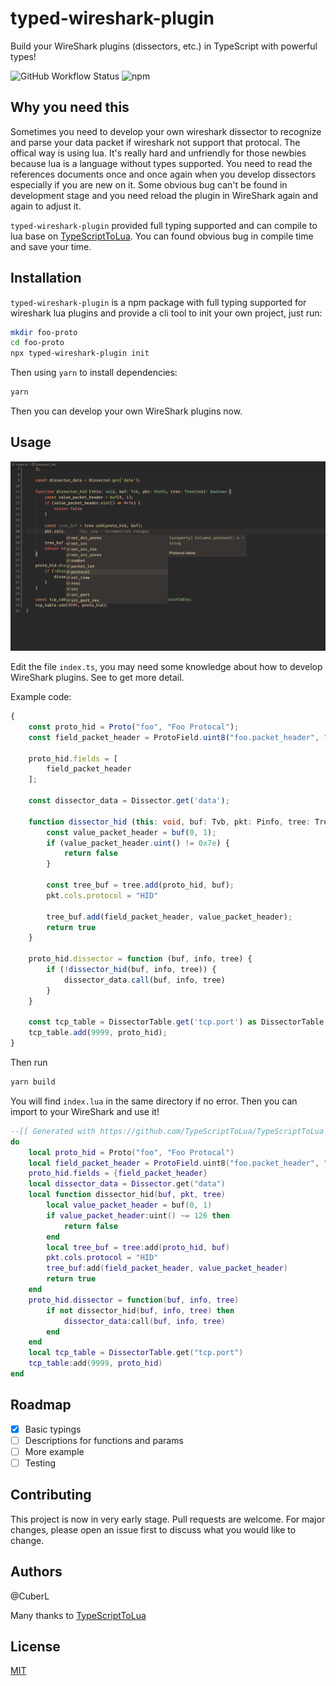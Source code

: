 # typed-wireshark-plugin

Build your WireShark plugins (dissectors, etc.) in TypeScript with powerful types!


![GitHub Workflow Status](https://img.shields.io/github/workflow/status/cuberl/typed-wireshark-plugin/Node.js%20Package)
![npm](https://img.shields.io/npm/v/typed-wireshark-plugin)


## Why you need this
Sometimes you need to develop your own wireshark dissector to recognize and parse your data packet if wireshark not support that protocal. The offical way is using lua. It's really hard and unfriendly for those newbies because lua is a language without types supported. You need to read the references documents once and once again when you develop dissectors especially if you are new on it. Some obvious bug can't be found in development stage and you need reload the plugin in WireShark again and again to adjust it.

`typed-wireshark-plugin` provided full typing supported and can compile to lua base on [TypeScriptToLua](https://github.com/TypeScriptToLua/TypeScriptToLua). You can found obvious bug in compile time and save your time.   

## Installation

`typed-wireshark-plugin` is a npm package with full typing supported for wireshark lua plugins and provide a cli tool to init your own project, just run:

```bash
mkdir foo-proto
cd foo-proto
npx typed-wireshark-plugin init
```

Then using `yarn` to install dependencies:

```bash
yarn
```

Then you can develop your own WireShark plugins now.

## Usage

![Screenshot](https://raw.githubusercontent.com/CuberL/typed-wireshark-plugin/main/.doc/screenshot.png)


Edit the file `index.ts`, you may need some knowledge about how to develop WireShark plugins. See []() to get more detail.

Example code:
``` typescript
{
    const proto_hid = Proto("foo", "Foo Protocal");
    const field_packet_header = ProtoField.uint8("foo.packet_header", "Packet Header", base.HEX);

    proto_hid.fields = [
        field_packet_header
    ];

    const dissector_data = Dissector.get('data');

    function dissector_hid (this: void, buf: Tvb, pkt: Pinfo, tree: TreeItem): boolean {
        const value_packet_header = buf(0, 1);
        if (value_packet_header.uint() != 0x7e) {
            return false
        }

        const tree_buf = tree.add(proto_hid, buf);
        pkt.cols.protocol = "HID"

        tree_buf.add(field_packet_header, value_packet_header);
        return true
    }

    proto_hid.dissector = function (buf, info, tree) {
        if (!dissector_hid(buf, info, tree)) {
            dissector_data.call(buf, info, tree)
        }
    }

    const tcp_table = DissectorTable.get('tcp.port') as DissectorTable; 
    tcp_table.add(9999, proto_hid);
}
```

Then run 

```bash
yarn build
```

You will find `index.lua` in the same directory if no error. Then you can import to your WireShark and use it!

```lua
--[[ Generated with https://github.com/TypeScriptToLua/TypeScriptToLua ]]
do
    local proto_hid = Proto("foo", "Foo Protocal")
    local field_packet_header = ProtoField.uint8("foo.packet_header", "Packet Header", base.HEX)
    proto_hid.fields = {field_packet_header}
    local dissector_data = Dissector.get("data")
    local function dissector_hid(buf, pkt, tree)
        local value_packet_header = buf(0, 1)
        if value_packet_header:uint() ~= 126 then
            return false
        end
        local tree_buf = tree:add(proto_hid, buf)
        pkt.cols.protocol = "HID"
        tree_buf:add(field_packet_header, value_packet_header)
        return true
    end
    proto_hid.dissector = function(buf, info, tree)
        if not dissector_hid(buf, info, tree) then
            dissector_data:call(buf, info, tree)
        end
    end
    local tcp_table = DissectorTable.get("tcp.port")
    tcp_table:add(9999, proto_hid)
end
```

## Roadmap

- [x] Basic typings
- [ ] Descriptions for functions and params
- [ ] More example
- [ ] Testing

## Contributing

This project is now in very early stage. Pull requests are welcome. For major changes, please open an issue first to discuss what you would like to change.

## Authors

@CuberL

Many thanks to [TypeScriptToLua](https://github.com/TypeScriptToLua/TypeScriptToLua)

## License
[MIT](https://choosealicense.com/licenses/mit/)